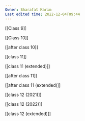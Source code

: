 ```yaml
---
Owner: Sharafat Karim
Last edited time: 2022-12-04T09:44
---
```

[[Class 9]]

[[Class 10]]

[[after class 10]]

[[class 11]]

[[class 11 (extended)]]

[[after class 11]]

[[after class 11 (extended)]]

[[class 12 (2021)]]

[[class 12 (2022)]]

[[class 12 (extended)]]